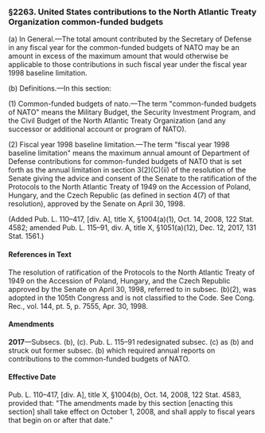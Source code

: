 ### §2263. United States contributions to the North Atlantic Treaty Organization common-funded budgets ###

(a) In General.—The total amount contributed by the Secretary of Defense in any fiscal year for the common-funded budgets of NATO may be an amount in excess of the maximum amount that would otherwise be applicable to those contributions in such fiscal year under the fiscal year 1998 baseline limitation.

(b) Definitions.—In this section:

(1) Common-funded budgets of nato.—The term "common-funded budgets of NATO" means the Military Budget, the Security Investment Program, and the Civil Budget of the North Atlantic Treaty Organization (and any successor or additional account or program of NATO).

(2) Fiscal year 1998 baseline limitation.—The term "fiscal year 1998 baseline limitation" means the maximum annual amount of Department of Defense contributions for common-funded budgets of NATO that is set forth as the annual limitation in section 3(2)(C)(ii) of the resolution of the Senate giving the advice and consent of the Senate to the ratification of the Protocols to the North Atlantic Treaty of 1949 on the Accession of Poland, Hungary, and the Czech Republic (as defined in section 4(7) of that resolution), approved by the Senate on April 30, 1998.

(Added Pub. L. 110–417, [div. A], title X, §1004(a)(1), Oct. 14, 2008, 122 Stat. 4582; amended Pub. L. 115–91, div. A, title X, §1051(a)(12), Dec. 12, 2017, 131 Stat. 1561.)

#### References in Text ####

The resolution of ratification of the Protocols to the North Atlantic Treaty of 1949 on the Accession of Poland, Hungary, and the Czech Republic approved by the Senate on April 30, 1998, referred to in subsec. (b)(2), was adopted in the 105th Congress and is not classified to the Code. See Cong. Rec., vol. 144, pt. 5, p. 7555, Apr. 30, 1998.

#### Amendments ####

**2017**—Subsecs. (b), (c). Pub. L. 115–91 redesignated subsec. (c) as (b) and struck out former subsec. (b) which required annual reports on contributions to the common-funded budgets of NATO.

#### Effective Date ####

Pub. L. 110–417, [div. A], title X, §1004(b), Oct. 14, 2008, 122 Stat. 4583, provided that: "The amendments made by this section [enacting this section] shall take effect on October 1, 2008, and shall apply to fiscal years that begin on or after that date."